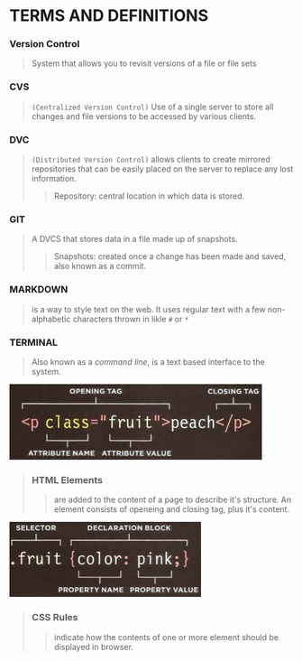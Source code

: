 # TERMS AND DEFINITIONS

### Version Control

> System that allows you to revisit versions of a file or file sets

### CVS
> `(Centralized Version Control)` Use of a single server to store all changes and file versions to be accessed by various clients. 

### DVC
> `(Distributed Version Control)` allows clients to create mirrored repositories that can be easily placed on the server to replace any lost information. 
>> Repository: central location in which data is stored. 

### GIT
> A DVCS that stores data in a file made up of snapshots. 
>> Snapshots: created once a change has been made and saved, also known as a commit.

### MARKDOWN
> is a way to style text on the web. It uses regular text with a few non-alphabetic characters thrown in likle `#` or `*`

### TERMINAL
> Also known as a *command line*, is a text based interface to the system. 


![HTML ELEMENTS](Capture.png)

>### HTML Elements
>> are added to the content of a page to describe it's structure. An element consists of openeing and closing tag, plus it's content.


![CSS RULES](capture2.png)

>### CSS Rules
>> indicate how the contents of one or more element should be displayed in browser. 